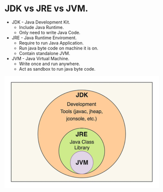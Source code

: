 # JDK vs JRE vs JVM.

- JDK - Java Development Kit.
  - Include Java Runtime.
  - Only need to write Java Code.
- JRE - Java Runtime Enviroment.
  - Require to run Java Application.
  - Run java byte code on machine it is on.
  - Contain standalone JVM.
- JVM - Java Virtual Machine.
  - Write once and run anywhere.
  - Act as sandbox to run java byte code.
  

![jdk-jre-jvm](../images/jdk-jre-jvm.webp)